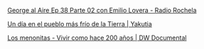 [George al Aire Ep 38 Parte 02 con Emilio Lovera - Radio Rochela](https://www.youtube.com/watch?v=RI8we5Sn8Xk)

[Un día en el pueblo más frío de la Tierra | Yakutia](https://www.youtube.com/watch?v=XIpQg84wAf8)

[Los menonitas - Vivir como hace 200 años | DW Documental](https://www.youtube.com/watch?v=lMNibYOtWuI)
